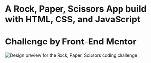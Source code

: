 # A Rock, Paper, Scissors App build with HTML, CSS, and JavaScript
# Challenge by Front-End Mentor

![Design preview for the Rock, Paper, Scissors coding challenge](./design/desktop-step-1.jpg)

